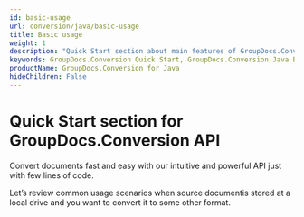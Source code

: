 ```yaml
---
id: basic-usage
url: conversion/java/basic-usage
title: Basic usage
weight: 1
description: "Quick Start section about main features of GroupDocs.Conversion API, describes how to convert files with just couple lines of code."
keywords: GroupDocs.Conversion Quick Start, GroupDocs.Conversion Java Basic Usage, GroupDocs.Conversion Quick Start Java, GroupDocs.Conversion Get Started
productName: GroupDocs.Conversion for Java
hideChildren: False
---
```

# Quick Start section for GroupDocs.Conversion API

Convert documents fast and easy with our intuitive and powerful API just with few lines of code.

Let’s review common usage scenarios when source documentis stored at a local drive and you want to convert it to some other format.
